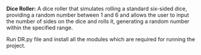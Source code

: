 **Dice Roller:** A dice roller that simulates rolling a standard six-sided dice, providing a random number between 1 and 6 and allows the user to input the number of sides on the dice and rolls it, generating a random number within the specified range.

Run DR.py file and install all the modules which are required for running the project.
